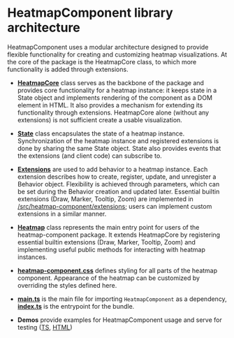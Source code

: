 # HeatmapComponent library architecture

HeatmapComponent uses a modular architecture designed to provide flexible functionality for creating and customizing heatmap visualizations. At the core of the package is the HeatmapCore class, to which more functionality is added through extensions.

- [**HeatmapCore**](../src/heatmap-component/heatmap-core.ts) class serves as the backbone of the package and provides core functionality for a heatmap instance: it keeps state in a State object and implements rendering of the component as a DOM element in HTML. It also provides a mechanism for extending its functionality through extensions. HeatmapCore alone (without any extensions) is not sufficient create a usable visualization.

- [**State**](../src/heatmap-component/state.ts) class encapsulates the state of a heatmap instance. Synchronization of the heatmap instance and registered extensions is done by sharing the same State object. State also provides events that the extensions (and client code) can subscribe to.

- [**Extensions**](../src/heatmap-component/extension.ts) are used to add behavior to a heatmap instance. Each extension describes how to create, register, update, and unregister a Behavior object. Flexibility is achieved through parameters, which can be set during the Behavior creation and updated later. Essential builtin extensions (Draw, Marker, Tooltip, Zoom) are implemented in [/src/heatmap-component/extensions](../src/heatmap-component/extensions/); users can implement custom extensions in a similar manner.

- [**Heatmap**](../src/heatmap-component/heatmap.ts) class represents the main entry point for users of the heatmap-component package. It extends HeatmapCore by registering essential builtin extensions (Draw, Marker, Tooltip, Zoom) and implementing useful public methods for interacting with heatmap instances.

- [**heatmap-component.css**](../src/heatmap-component.css) defines styling for all parts of the heatmap component. Appearance of the heatmap can be customized by overriding the styles defined here. 

- [**main.ts**](../src/main.ts) is the main file for importing `HeatmapComponent` as a dependency, [**index.ts**](../src/index.ts) is the entrypoint for the bundle.

- **Demos** provide examples for HeatmapComponent usage and serve for testing ([TS](../src/heatmap-component/demo.ts), [HTML](../demo/))
